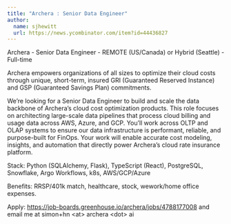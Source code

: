 ```yaml
---
title: "Archera : Senior Data Engineer"
author:
  name: sjhewitt
  url: https://news.ycombinator.com/item?id=44436827
---
```

Archera - Senior Data Engineer - REMOTE (US&#x2F;Canada) or Hybrid (Seattle) - Full-time

Archera empowers organizations of all sizes to optimize their cloud costs through unique, short-term, insured GRI (Guaranteed Reserved Instance) and GSP (Guaranteed Savings Plan) commitments.

We’re looking for a Senior Data Engineer to build and scale the data backbone of Archera’s cloud cost optimization products. This role focuses on architecting large-scale data pipelines that process cloud billing and usage data across AWS, Azure, and GCP. You’ll work across OLTP and OLAP systems to ensure our data infrastructure is performant, reliable, and purpose-built for FinOps. Your work will enable accurate cost modeling, insights, and automation that directly power Archera’s cloud rate insurance platform.

Stack: Python (SQLAlchemy, Flask), TypeScript (React), PostgreSQL, Snowflake, Argo Workflows, k8s, AWS&#x2F;GCP&#x2F;Azure

Benefits: RRSP&#x2F;401k match, healthcare, stock, wework&#x2F;home office expenses.

Apply: <a href="https:&#x2F;&#x2F;job-boards.greenhouse.io&#x2F;archera&#x2F;jobs&#x2F;4788177008" rel="nofollow">https:&#x2F;&#x2F;job-boards.greenhouse.io&#x2F;archera&#x2F;jobs&#x2F;4788177008</a> and email me at simon+hn &lt;at&gt; archera &lt;dot&gt; ai
<JobApplication />
